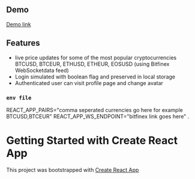 ## Demo

[Demo link](https://suspicious-ardinghelli-c5f270.netlify.app/)

## Features

- live price updates for some of the most popular cryptocurrencies BTCUSD, BTCEUR, ETHUSD, ETHEUR, EOSUSD (using Bitfinex WebSocketdata feed)
- Login simulated with boolean flag and preserved in local storage
- Authenticated user can visit profile page and change avatar

### `env file`

REACT_APP_PAIRS="comma seperated currencies go here for example BTCUSD,BTCEUR"
REACT_APP_WS_ENDPOINT="bitfinex link goes here"
.

# Getting Started with Create React App

This project was bootstrapped with [Create React App](https://github.com/facebook/create-react-app)
